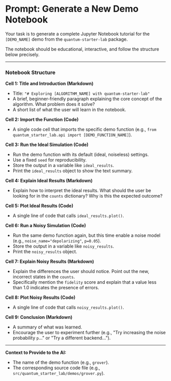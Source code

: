 # Prompt: Generate a New Demo Notebook

Your task is to generate a complete Jupyter Notebook tutorial for the `[DEMO_NAME]` demo from the `quantum-starter-lab` package.

The notebook should be educational, interactive, and follow the structure below precisely.

---

### Notebook Structure

**Cell 1: Title and Introduction (Markdown)**
-   Title: `"# Exploring [ALGORITHM_NAME] with quantum-starter-lab"`
-   A brief, beginner-friendly paragraph explaining the core concept of the algorithm. What problem does it solve?
-   A short list of what the user will learn in the notebook.

**Cell 2: Import the Function (Code)**
-   A single code cell that imports the specific demo function (e.g., `from quantum_starter_lab.api import [DEMO_FUNCTION_NAME]`).

**Cell 3: Run the Ideal Simulation (Code)**
-   Run the demo function with its default (ideal, noiseless) settings.
-   Use a fixed `seed` for reproducibility.
-   Store the output in a variable like `ideal_results`.
-   Print the `ideal_results` object to show the text summary.

**Cell 4: Explain Ideal Results (Markdown)**
-   Explain how to interpret the ideal results. What should the user be looking for in the `counts` dictionary? Why is this the expected outcome?

**Cell 5: Plot Ideal Results (Code)**
-   A single line of code that calls `ideal_results.plot()`.

**Cell 6: Run a Noisy Simulation (Code)**
-   Run the same demo function again, but this time enable a noise model (e.g., `noise_name="depolarizing"`, `p=0.05`).
-   Store the output in a variable like `noisy_results`.
-   Print the `noisy_results` object.

**Cell 7: Explain Noisy Results (Markdown)**
-   Explain the differences the user should notice. Point out the new, incorrect states in the `counts`.
-   Specifically mention the `fidelity` score and explain that a value less than 1.0 indicates the presence of errors.

**Cell 8: Plot Noisy Results (Code)**
-   A single line of code that calls `noisy_results.plot()`.

**Cell 9: Conclusion (Markdown)**
-   A summary of what was learned.
-   Encourage the user to experiment further (e.g., "Try increasing the noise probability `p`..." or "Try a different backend...").

---
**Context to Provide to the AI:**
- The name of the demo function (e.g., `grover`).
- The corresponding source code file (e.g., `src/quantum_starter_lab/demos/grover.py`).
